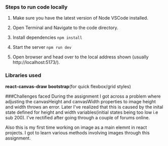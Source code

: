 ### Steps to run code locally
1. Make sure you have the latest version of Node VSCode installed.
  
2. Open Terminal and Navigate to the code directory.
  
3. Install dependencies
`npm install`

4. Start the server
`npm run dev`

5. Open browser and head over to the local address shown (usually http://localhost:5173/).


### Libraries used
**react-canvas-draw**
**bootstrap**(for quick flexbox/grid styles)

###Challenges faced
During the assignment I got across a problem where adjusting the canvasHeight and canvasWidth properties to image height and width throws an error. Later I've realized that this is caused by the inital state defined for height and width variables(initial states being too low i.e sub 200). I've rectified after going through a couple of forums online.

Also this is my first time working on image as a main elemnt in react projects. I got to learn various methods involving images through this assignment.

